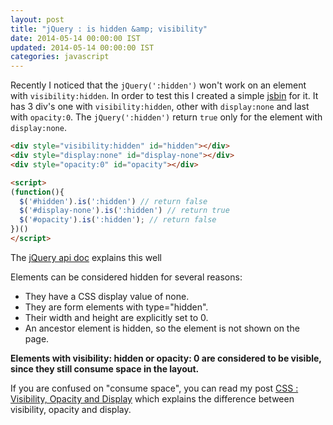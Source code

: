 ```yaml
---
layout: post
title: "jQuery : is hidden &amp; visibility"
date: 2014-05-14 00:00:00 IST
updated: 2014-05-14 00:00:00 IST
categories: javascript
---
```


Recently I noticed that the `jQuery(':hidden')` won't work on an element with `visibility:hidden`. In order to test this I created a simple [jsbin](http://jsbin.com/lucab/1/edit) for it. It has 3 div's one with `visibility:hidden`, other with `display:none` and last with `opacity:0`. The `jQuery(':hidden')` return `true` only for the element with `display:none`.

```html
<div style="visibility:hidden" id="hidden"></div>
<div style="display:none" id="display-none"></div>
<div style="opacity:0" id="opacity"></div>

<script>
(function(){
  $('#hidden').is(':hidden') // return false
  $('#display-none').is(':hidden') // return true
  $('#opacity').is(':hidden'); // return false
})()
</script>
```
The [jQuery api doc](http://api.jquery.com/hidden-selector/) explains this well

Elements can be considered hidden for several reasons:

* They have a CSS display value of none.
* They are form elements with type="hidden".
* Their width and height are explicitly set to 0.
* An ancestor element is hidden, so the element is not shown on the page.

**Elements with visibility: hidden or opacity: 0 are considered to be visible, since they still consume space in the layout.**

If you are confused on "consume space", you can read my post [CSS : Visibility, Opacity and Display](/2014/02/css-visibility-display-opacity.html) which explains the difference between visibility, opacity and display.

